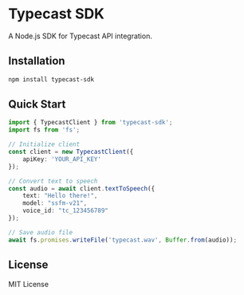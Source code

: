 # Typecast SDK

A Node.js SDK for Typecast API integration.

## Installation

```bash
npm install typecast-sdk
```

## Quick Start

```typescript
import { TypecastClient } from 'typecast-sdk';
import fs from 'fs';

// Initialize client
const client = new TypecastClient({
    apiKey: 'YOUR_API_KEY'
});

// Convert text to speech
const audio = await client.textToSpeech({
    text: "Hello there!",
    model: "ssfm-v21",
    voice_id: "tc_123456789"
});

// Save audio file
await fs.promises.writeFile('typecast.wav', Buffer.from(audio));
```

## License

MIT License